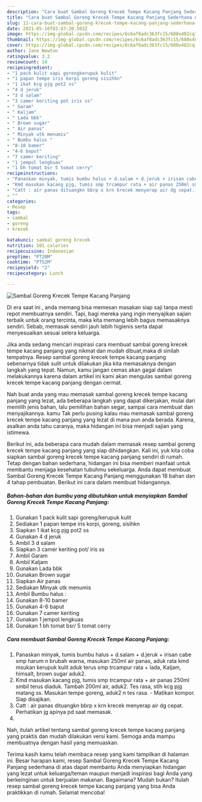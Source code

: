 ```yaml
---
description: "Cara buat Sambal Goreng Krecek Tempe Kacang Panjang Sederhana dan Mudah Dibuat"
title: "Cara buat Sambal Goreng Krecek Tempe Kacang Panjang Sederhana dan Mudah Dibuat"
slug: 11-cara-buat-sambal-goreng-krecek-tempe-kacang-panjang-sederhana-dan-mudah-dibuat
date: 2021-05-16T03:47:20.583Z
image: https://img-global.cpcdn.com/recipes/6c6af8adc363fc15/680x482cq70/sambal-goreng-krecek-tempe-kacang-panjang-foto-resep-utama.jpg
thumbnail: https://img-global.cpcdn.com/recipes/6c6af8adc363fc15/680x482cq70/sambal-goreng-krecek-tempe-kacang-panjang-foto-resep-utama.jpg
cover: https://img-global.cpcdn.com/recipes/6c6af8adc363fc15/680x482cq70/sambal-goreng-krecek-tempe-kacang-panjang-foto-resep-utama.jpg
author: Jane Newton
ratingvalue: 3.2
reviewcount: 14
recipeingredient:
- "1 pack kulit sapi gorengkerupuk kulit"
- "1 papan tempe iris korpi goreng sisihkn"
- "1 ikat kcg pjg pot2 ss"
- "4 d jeruk"
- "3 d salam"
- "3 camer keriting pot iris ss"
- " Garam"
- " Kaljam"
- " Lada bbk"
- " Brown sugar"
- " Air panas"
- " Minyak utk menumis"
- " Bumbu halus "
- "8-10 bamer"
- "4-6 baput"
- "7 camer keriting"
- "1 jempol lengkuas"
- "1 bh tomat bsr 5 tomat cerry"
recipeinstructions:
- "Panaskan minyak, tumis bumbu halus + d.salam + d.jeruk + irisan cabe smp harum n brubah warna, masukan 250ml air panas, aduk rata kmd msukan kerupuk kulit aduk terus smp trcampur rata + lada, Kaljam, himsalt, brown sugar aduk2."
- "Kmd masukan kacang pjg, tumis smp trcampur rata + air panas 250ml smbil terus diaduk. Tambah 200ml air, aduk2. Tes rasa, stlh kcg pjg matang ss. Masukan tempe goreng, aduk2 n tes rasa.  Matikan kompor. Siap disajikan."
- "Catt : air panas dituangkn bbrp x krn krecek menyerap air dg cepat. Perhatikan jg apinya pd saat memasak."
- ""
categories:
- Resep
tags:
- sambal
- goreng
- krecek

katakunci: sambal goreng krecek 
nutrition: 101 calories
recipecuisine: Indonesian
preptime: "PT20M"
cooktime: "PT52M"
recipeyield: "2"
recipecategory: Lunch

---
```



![Sambal Goreng Krecek Tempe Kacang Panjang](https://img-global.cpcdn.com/recipes/6c6af8adc363fc15/680x482cq70/sambal-goreng-krecek-tempe-kacang-panjang-foto-resep-utama.jpg)

Di era  saat ini , anda memang bisa memesan masakan siap saji tanpa mesti repot membuatnya sendiri. Tapi, bagi mereka yang ingin menyajikan sajian terbaik untuk orang tercinta, maka kita memang lebih bagus memasaknya sendiri. Sebab, memasak sendiri jauh lebih higienis serta dapat menyesuaikan sesuai selera keluarga.

Jika anda sedang mencari inspirasi cara membuat sambal goreng krecek tempe kacang panjang yang nikmat dan mudah dibuat,maka di sinilah tempatnya. Resep sambal goreng krecek tempe kacang panjang  sebenarnya tidak sulit untuk dilakukan jika kita memasaknya dengan langkah yang tepat. Namun, kamu jangan cemas akan gagal dalam melakukannya 
karena dalam artikel ini kami akan mengulas sambal goreng krecek tempe kacang panjang dengan cermat.  



Nah buat anda yang mau memasak sambal goreng krecek tempe kacang panjang yang lezat, ada beberapa langkah yang dapat dikerjakan, mulai dari memilih jenis bahan, lalu pemilihan bahan segar, sampai cara membuat dan menyajikannya. kamu Tak perlu pusing kalau mau memasak sambal goreng krecek tempe kacang panjang yang lezat di mana pun anda berada. Karena, asalkan anda  tahu caranya, maka hidangan ini bisa menjadi sajian yang istimewa.

Berikut ini, ada beberapa cara mudah dalam memasak resep sambal goreng krecek tempe kacang panjang yang siap dihidangkan. Kali ini, yuk kita coba siapkan sambal goreng krecek tempe kacang panjang sendiri di rumah. Tetap dengan bahan sederhana, hidangan ini bisa memberi manfaat untuk membantu menjaga kesehatan tubuhmu sekeluarga. Anda dapat membuat Sambal Goreng Krecek Tempe Kacang Panjang menggunakan 18 bahan dan 4 tahap pembuatan. Berikut ini cara dalam membuat hidangannya.

<!--inarticleads1-->

##### Bahan-bahan dan bumbu yang dibutuhkan untuk menyiapkan Sambal Goreng Krecek Tempe Kacang Panjang:

1. Gunakan 1 pack kulit sapi goreng/kerupuk kulit
1. Sediakan 1 papan tempe iris korpi, goreng, sisihkn
1. Siapkan 1 ikat kcg pjg pot2 ss
1. Gunakan 4 d jeruk
1. Ambil 3 d salam
1. Siapkan 3 camer keriting pot/ iris ss
1. Ambil  Garam
1. Ambil  Kaljam
1. Gunakan  Lada bbk
1. Gunakan  Brown sugar
1. Siapkan  Air panas
1. Sediakan  Minyak utk menumis
1. Ambil  Bumbu halus :
1. Gunakan 8-10 bamer
1. Gunakan 4-6 baput
1. Gunakan 7 camer keriting
1. Gunakan 1 jempol lengkuas
1. Gunakan 1 bh tomat bsr/ 5 tomat cerry




<!--inarticleads2-->

##### Cara membuat Sambal Goreng Krecek Tempe Kacang Panjang:

1. Panaskan minyak, tumis bumbu halus + d.salam + d.jeruk + irisan cabe smp harum n brubah warna, masukan 250ml air panas, aduk rata kmd msukan kerupuk kulit aduk terus smp trcampur rata + lada, Kaljam, himsalt, brown sugar aduk2.
1. Kmd masukan kacang pjg, tumis smp trcampur rata + air panas 250ml smbil terus diaduk. Tambah 200ml air, aduk2. Tes rasa, stlh kcg pjg matang ss. Masukan tempe goreng, aduk2 n tes rasa.  - Matikan kompor. Siap disajikan.
1. Catt : air panas dituangkn bbrp x krn krecek menyerap air dg cepat. Perhatikan jg apinya pd saat memasak.
1. 




Nah, itulah artikel tentang  sambal goreng krecek tempe kacang panjang  yang praktis dan mudah dilakukan versi kami. Semoga anda mampu membuatnya dengan hasil yang memuaskan. 

Terima kasih kamu telah membaca resep yang kami tampilkan di halaman ini. Besar harapan kami, resep  Sambal Goreng Krecek Tempe Kacang Panjang sederhana di atas dapat membantu Anda menyiapkan hidangan yang lezat untuk keluarga/teman maupun menjadi inspirasi bagi Anda yang berkeinginan untuk berjualan makanan. Bagaimana? Mudah bukan? Itulah resep sambal goreng krecek tempe kacang panjang yang bisa Anda praktikkan di rumah. Selamat mencoba!


